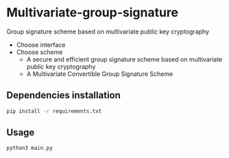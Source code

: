 # Multivariate-group-signature
Group signature scheme based on multivariate public key cryptography
* Choose interface
* Choose scheme
    + A secure and efficient group signature scheme based on multivariate public key cryptography
    + A Multivariate Convertible Group Signature Scheme 


## Dependencies installation
```bash
pip install -r requirements.txt
```

## Usage
```bash
python3 main.py
```